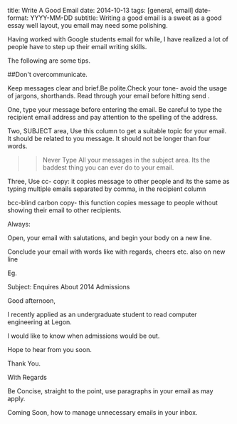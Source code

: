 title: Write A Good Email
date: 2014-10-13
tags: [general, email]
date-format: YYYY-MM-DD
subtitle: Writing a good email is a sweet as a good essay well layout, you email may need some polishing.



Having worked with Google students email for while, I have realized a lot of people have to step up their email writing skills.

The following are some tips.

##Don't overcommunicate.

Keep messages clear and brief.Be polite.Check your tone- avoid the usage of jargons, shorthands. Read through your email before hitting send .

One, type your message before entering the email.  Be careful to type the recipient email address and pay attention to the spelling of the address.

Two, SUBJECT area, Use this column to get a suitable topic for your email. It should be related to you message. It should not be longer than four words.


>>Never Type All your messages in the subject area.  Its the baddest thing you can ever do to your email.

Three, Use cc- copy: it copies message to other people and its the same as typing multiple emails separated by comma, in the recipient column

bcc-blind carbon copy- this function copies message to people without showing their email to other recipients.

Always:

Open,  your email with salutations, and begin your body on a new line.

Conclude your email with words like with regards, cheers etc. also on new line

Eg.

Subject: Enquires About 2014 Admissions

Good afternoon,

I recently applied as an undergraduate student to read computer engineering at Legon.

I would like to know when admissions would be out.

Hope to hear from you soon.

Thank You.

With Regards

Be Concise, straight to the point, use paragraphs in your email as may apply.

Coming Soon, how to manage unnecessary emails in your inbox.
